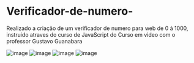 # Verificador-de-numero-
Realizado a criação de um verificador de numero para web de 0 á 1000, instruido atraves do curso de JavaScript do Curso em video com o professor Gustavo Guanabara 


![image](https://user-images.githubusercontent.com/51809504/201735811-1a650a1f-62c8-4f52-bcf5-78b1c0d8fbb4.png)
![image](https://user-images.githubusercontent.com/51809504/201736006-5a93a7f2-2252-4d90-b1c6-145fc3c9c9e8.png)
![image](https://user-images.githubusercontent.com/51809504/201736417-ceb8ae1a-ff6c-4ab1-86b9-503db52df771.png)
![image](https://user-images.githubusercontent.com/51809504/201736520-f4049f43-0d29-4270-8ae7-f7b4095416c6.png)

